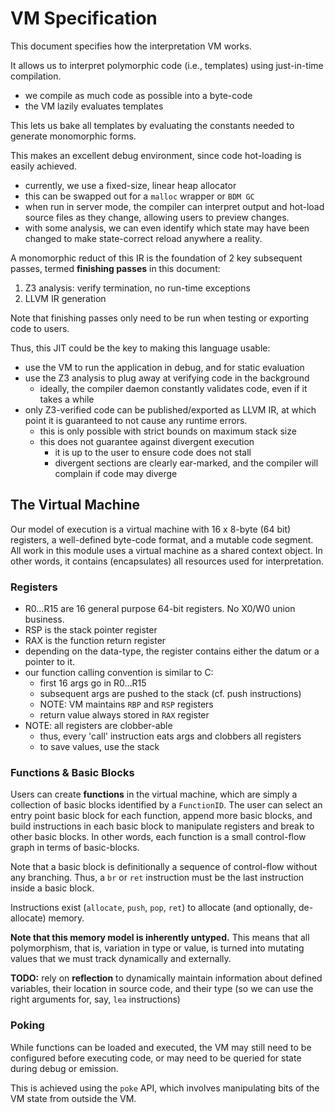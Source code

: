 # VM Specification

This document specifies how the interpretation VM works.

It allows us to interpret polymorphic code (i.e., templates) using just-in-time compilation.
- we compile as much code as possible into a byte-code
- the VM lazily evaluates templates

This lets us bake all templates by evaluating the constants needed to generate monomorphic forms.

This makes an excellent debug environment, since code hot-loading is easily achieved.
- currently, we use a fixed-size, linear heap allocator
- this can be swapped out for a `malloc` wrapper or `BDM GC`
- when run in server mode, the compiler can interpret output and hot-load source files as they change,
  allowing users to preview changes.
- with some analysis, we can even identify which state may have been changed to make state-correct reload anywhere a 
  reality.

A monomorphic reduct of this IR is the foundation of 2 key subsequent passes, termed **finishing passes** in this 
document:
1. Z3 analysis: verify termination, no run-time exceptions
2. LLVM IR generation

Note that finishing passes only need to be run when testing or exporting code to users.

Thus, this JIT could be the key to making this language usable:
- use the VM to run the application in debug, and for static evaluation
- use the Z3 analysis to plug away at verifying code in the background
    - ideally, the compiler daemon constantly validates code, even if it takes a while
- only Z3-verified code can be published/exported as LLVM IR, at which point it is guaranteed to not cause any
  runtime errors.
    - this is only possible with strict bounds on maximum stack size
    - this does not guarantee against divergent execution
        - it is up to the user to ensure code does not stall
        - divergent sections are clearly ear-marked, and the compiler will complain if code may diverge
    
## The Virtual Machine

Our model of execution is a virtual machine with 16 x 8-byte (64 bit) registers, a well-defined
byte-code format, and a mutable code segment. All work in this module uses a virtual machine as a shared context object.
In other words, it contains (encapsulates) all resources used for interpretation.

### Registers

- R0...R15 are 16 general purpose 64-bit registers. No X0/W0 union business.
- RSP is the stack pointer register
- RAX is the function return register
- depending on the data-type, the register contains either the datum or a pointer to it.
- our function calling convention is similar to C:
     - first 16 args go in R0...R15
     - subsequent args are pushed to the stack (cf. push instructions)
     - NOTE: VM maintains `RBP` and `RSP` registers
     - return value always stored in `RAX` register
- NOTE: all registers are clobber-able
     - thus, every 'call' instruction eats args and clobbers all registers
     - to save values, use the stack

### Functions & Basic Blocks

Users can create **functions** in the virtual machine, which are simply a collection of basic blocks identified by a 
`FunctionID`. The user can select an entry point basic block for each function, append more basic blocks, and build 
instructions in each basic block to manipulate registers and break to other basic blocks. In other words, each function
is a small control-flow graph in terms of basic-blocks.

Note that a basic block is definitionally a sequence of control-flow without any branching. Thus, a `br` or `ret`
instruction must be the last instruction inside a basic block.

Instructions exist (`allocate`, `push`, `pop`, `ret`) to allocate (and optionally, de-allocate) memory.

**Note that this memory model is inherently untyped.** This means that all polymorphism, that is, variation in type or
value, is turned into mutating values that we must track dynamically and externally.

**TODO:** rely on **reflection** to dynamically maintain information about defined variables, their location in source
code, and their type (so we can use the right arguments for, say, `lea` instructions)

### Poking

While functions can be loaded and executed, the VM may still need to be configured before executing code, or may need to 
be queried for state during debug or emission.

This is achieved using the `poke` API, which involves manipulating bits of the VM state from outside the VM.

